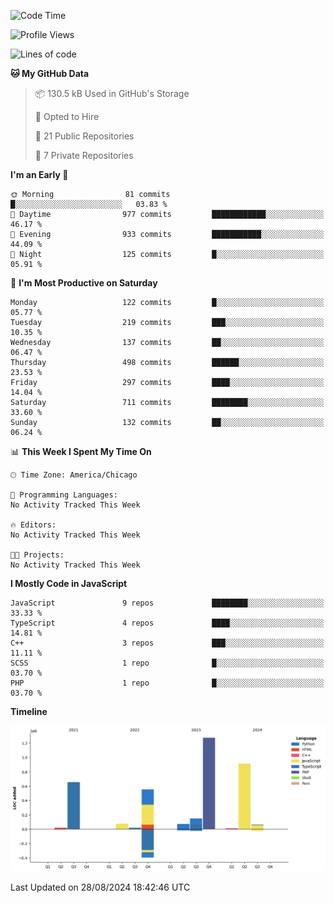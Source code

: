 <!-- Hi 👋 My name is Pierce Rogg and I am a
Web Developer and Business Owner

I've been coding for 3 years. I started as a Full Stack Developer apprentice for a start up and am currently a Project Manager / Engineering Lead for the same startup. I recently opened my own Freelance business Blue Devil Development.* 🌍  I'm based in Michigan* 🖥️  See my portfolio at [My Portfolio](http://frosty-wiles-fddc98.netlify.app/)* ✉️  You can contact me at [ptrogg1992@gmail.com](mailto:ptrogg1992@gmail.com)* 🚀  I'm currently working on [OurBytes](http://ourbytes.net)* 🧠  I'm learning Golang and Java* 🤝  I'm open to collaborating on Angular and Vue Projects

### Skills


<p align="left">
<a href="https://developer.mozilla.org/en-US/docs/Web/JavaScript" target="_blank" rel="noreferrer"><img src="https://raw.githubusercontent.com/danielcranney/readme-generator/main/public/icons/skills/javascript-colored.svg" width="36" height="36" alt="JavaScript" /></a><a href="https://www.python.org/" target="_blank" rel="noreferrer"><img src="https://raw.githubusercontent.com/danielcranney/readme-generator/main/public/icons/skills/python-colored.svg" width="36" height="36" alt="Python" /></a><a href="https://www.typescriptlang.org/" target="_blank" rel="noreferrer"><img src="https://raw.githubusercontent.com/danielcranney/readme-generator/main/public/icons/skills/typescript-colored.svg" width="36" height="36" alt="TypeScript" /></a><a href="https://reactjs.org/" target="_blank" rel="noreferrer"><img src="https://raw.githubusercontent.com/danielcranney/readme-generator/main/public/icons/skills/react-colored.svg" width="36" height="36" alt="React" /></a><a href="https://vuejs.org/" target="_blank" rel="noreferrer"><img src="https://raw.githubusercontent.com/danielcranney/readme-generator/main/public/icons/skills/vuejs-colored.svg" width="36" height="36" alt="Vue" /></a><a href="https://angular.io/" target="_blank" rel="noreferrer"><img src="https://raw.githubusercontent.com/danielcranney/readme-generator/main/public/icons/skills/angularjs-colored.svg" width="36" height="36" alt="Angular" /></a><a href="https://www.w3.org/TR/CSS/#css" target="_blank" rel="noreferrer"><img src="https://raw.githubusercontent.com/danielcranney/readme-generator/main/public/icons/skills/css3-colored.svg" width="36" height="36" alt="CSS3" /></a><a href="https://developer.mozilla.org/en-US/docs/Glossary/HTML5" target="_blank" rel="noreferrer"><img src="https://raw.githubusercontent.com/danielcranney/readme-generator/main/public/icons/skills/html5-colored.svg" width="36" height="36" alt="HTML5" /></a><a href="https://sass-lang.com/" target="_blank" rel="noreferrer"><img src="https://raw.githubusercontent.com/danielcranney/readme-generator/main/public/icons/skills/sass-colored.svg" width="36" height="36" alt="Sass" /></a><a href="https://redux.js.org/" target="_blank" rel="noreferrer"><img src="https://raw.githubusercontent.com/danielcranney/readme-generator/main/public/icons/skills/redux-colored.svg" width="36" height="36" alt="Redux" /></a><a href="https://nodejs.org/en/" target="_blank" rel="noreferrer"><img src="https://raw.githubusercontent.com/danielcranney/readme-generator/main/public/icons/skills/nodejs-colored.svg" width="36" height="36" alt="NodeJS" /></a><a href="https://expressjs.com/" target="_blank" rel="noreferrer"><img src="https://raw.githubusercontent.com/danielcranney/readme-generator/main/public/icons/skills/express-colored.svg" width="36" height="36" alt="Express" /></a><a href="https://docs.nestjs.com/" target="_blank" rel="noreferrer"><img src="https://raw.githubusercontent.com/danielcranney/readme-generator/main/public/icons/skills/nestjs-colored.svg" width="36" height="36" alt="NestJS" /></a><a href="https://www.mongodb.com/" target="_blank" rel="noreferrer"><img src="https://raw.githubusercontent.com/danielcranney/readme-generator/main/public/icons/skills/mongodb-colored.svg" width="36" height="36" alt="MongoDB" /></a><a href="https://www.mysql.com/" target="_blank" rel="noreferrer"><img src="https://raw.githubusercontent.com/danielcranney/readme-generator/main/public/icons/skills/mysql-colored.svg" width="36" height="36" alt="MySQL" /></a><a href="https://www.heroku.com/" target="_blank" rel="noreferrer"><img src="https://raw.githubusercontent.com/danielcranney/readme-generator/main/public/icons/skills/heroku-colored.svg" width="36" height="36" alt="Heroku" /></a><a href="https://www.figma.com/" target="_blank" rel="noreferrer"><img src="https://raw.githubusercontent.com/danielcranney/readme-generator/main/public/icons/skills/figma-colored.svg" width="36" height="36" alt="Figma" /></a></p>

### Socials<p align="left"> <a href="https://www.github.com/progg1992" target="_blank" rel="noreferrer"><img src="https://raw.githubusercontent.com/danielcranney/readme-generator/main/public/icons/socials/github.svg" width="32" height="32" /></a> <a href="https://www.linkedin.com/in/pierce-rogg" target="_blank" rel="noreferrer"><img src="https://raw.githubusercontent.com/danielcranney/readme-generator/main/public/icons/socials/linkedin.svg" width="32" height="32" /></a></p>

### Badges

<b>My GitHub Stats</b>

<a href="http://www.github.com/progg1992"><img src="https://github-readme-stats.vercel.app/api?username=progg1992&show_icons=true&hide=&count_private=true&title_color=0891b2&text_color=ffffff&icon_color=0891b2&bg_color=1c1917&hide_border=true&show_icons=true" alt="progg1992's GitHub stats" /></a> -->
<!--START_SECTION:waka-->
![Code Time](http://img.shields.io/badge/Code%20Time-162%20hrs%2029%20mins-blue)

![Profile Views](http://img.shields.io/badge/Profile%20Views-0-blue)

![Lines of code](https://img.shields.io/badge/From%20Hello%20World%20I%27ve%20Written-3.8%20million%20lines%20of%20code-blue)

**🐱 My GitHub Data** 

> 📦 130.5 kB Used in GitHub's Storage 
 > 
> 💼 Opted to Hire
 > 
> 📜 21 Public Repositories 
 > 
> 🔑 7 Private Repositories 
 > 
**I'm an Early 🐤** 

```text
🌞 Morning                81 commits          █░░░░░░░░░░░░░░░░░░░░░░░░   03.83 % 
🌆 Daytime                977 commits         ████████████░░░░░░░░░░░░░   46.17 % 
🌃 Evening                933 commits         ███████████░░░░░░░░░░░░░░   44.09 % 
🌙 Night                  125 commits         █░░░░░░░░░░░░░░░░░░░░░░░░   05.91 % 
```
📅 **I'm Most Productive on Saturday** 

```text
Monday                   122 commits         █░░░░░░░░░░░░░░░░░░░░░░░░   05.77 % 
Tuesday                  219 commits         ███░░░░░░░░░░░░░░░░░░░░░░   10.35 % 
Wednesday                137 commits         ██░░░░░░░░░░░░░░░░░░░░░░░   06.47 % 
Thursday                 498 commits         ██████░░░░░░░░░░░░░░░░░░░   23.53 % 
Friday                   297 commits         ████░░░░░░░░░░░░░░░░░░░░░   14.04 % 
Saturday                 711 commits         ████████░░░░░░░░░░░░░░░░░   33.60 % 
Sunday                   132 commits         ██░░░░░░░░░░░░░░░░░░░░░░░   06.24 % 
```


📊 **This Week I Spent My Time On** 

```text
🕑︎ Time Zone: America/Chicago

💬 Programming Languages: 
No Activity Tracked This Week

🔥 Editors: 
No Activity Tracked This Week

🐱‍💻 Projects: 
No Activity Tracked This Week
```

**I Mostly Code in JavaScript** 

```text
JavaScript               9 repos             ████████░░░░░░░░░░░░░░░░░   33.33 % 
TypeScript               4 repos             ████░░░░░░░░░░░░░░░░░░░░░   14.81 % 
C++                      3 repos             ███░░░░░░░░░░░░░░░░░░░░░░   11.11 % 
SCSS                     1 repo              █░░░░░░░░░░░░░░░░░░░░░░░░   03.70 % 
PHP                      1 repo              █░░░░░░░░░░░░░░░░░░░░░░░░   03.70 % 
```



**Timeline**

![Lines of Code chart](https://raw.githubusercontent.com/progg1992/progg1992/main/assets/bar_graph.png)


 Last Updated on 28/08/2024 18:42:46 UTC
<!--END_SECTION:waka-->
